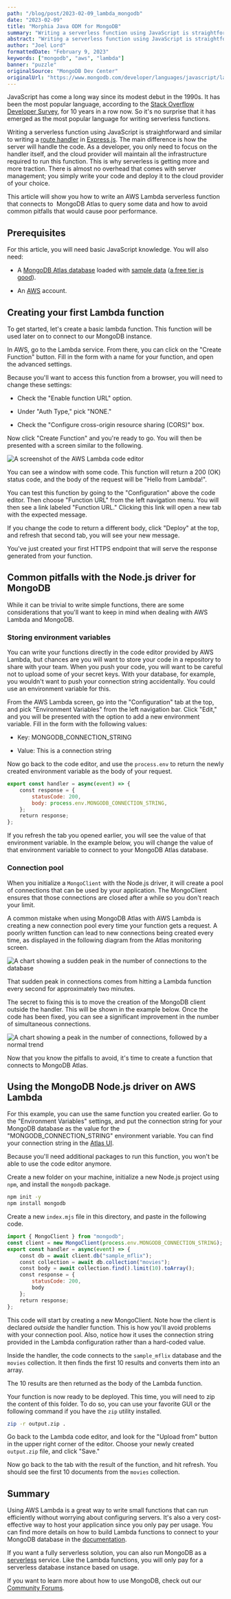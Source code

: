 ```yaml
---
path: "/blog/post/2023-02-09_lambda_mongodb"
date: "2023-02-09"
title: "Morphia Java ODM for MongoDB"
summary: "Writing a serverless function using JavaScript is straightforward and similar to writing a route handler in Express.js."
abstract: "Writing a serverless function using JavaScript is straightforward and similar to writing a route handler in Express.js."
author: "Joel Lord"
formattedDate: "February 9, 2023"
keywords: ["mongodb", "aws", "lambda"]
banner: "puzzle"
originalSource: "MongoDB Dev Center"
originalUrl: "https://www.mongodb.com/developer/languages/javascript/lambda-nodejs/"
---
```


JavaScript has come a long way since its modest debut in the 1990s. It has been the most popular language, according to the [Stack Overflow Developer Survey](https://survey.stackoverflow.co/2022/), for 10 years in a row now. So it's no surprise that it has emerged as the most popular language for writing serverless functions.

Writing a serverless function using JavaScript is straightforward and similar to writing a [route handler](https://expressjs.com/en/guide/routing.html) in [Express.js](https://expressjs.com/). The main difference is how the server will handle the code. As a developer, you only need to focus on the handler itself, and the cloud provider will maintain all the infrastructure required to run this function. This is why serverless is getting more and more traction. There is almost no overhead that comes with server management; you simply write your code and deploy it to the cloud provider of your choice.

This article will show you how to write an AWS Lambda serverless function that connects to  MongoDB Atlas to query some data and how to avoid common pitfalls that would cause poor performance.

## Prerequisites

For this article, you will need basic JavaScript knowledge. You will also need:

-   A [MongoDB Atlas database](https://mdb.link/try) loaded with [sample data](https://www.mongodb.com/docs/atlas/sample-data/) ([a free tier is good](https://www.mongodb.com/docs/atlas/tutorial/deploy-free-tier-cluster/)).

-   An [AWS](https://aws.amazon.com/) account.

## Creating your first Lambda function

To get started, let's create a basic lambda function. This function will be used later on to connect to our MongoDB instance.

In AWS, go to the Lambda service. From there, you can click on the "Create Function" button. Fill in the form with a name for your function, and open the advanced settings.

Because you'll want to access this function from a browser, you will need to change these settings:

-   Check the "Enable function URL" option.

-   Under "Auth Type," pick "NONE."

-   Check the "Configure cross-origin resource sharing (CORS)" box.

Now click "Create Function" and you're ready to go. You will then be presented with a screen similar to the following.

![A screenshot of the AWS Lambda code editor](https://mongodb-devhub-cms.s3.us-west-1.amazonaws.com/Screen_Shot_2023_02_01_at_3_33_19_PM_4f02084fb5.png)

You can see a window with some code. This function will return a 200 (OK) status code, and the body of the request will be "Hello from Lambda!".

You can test this function by going to the "Configuration" above the code editor. Then choose "Function URL" from the left navigation menu. You will then see a link labeled "Function URL." Clicking this link will open a new tab with the expected message.

If you change the code to return a different body, click "Deploy" at the top, and refresh that second tab, you will see your new message.

You've just created your first HTTPS endpoint that will serve the response generated from your function.

## Common pitfalls with the Node.js driver for MongoDB

While it can be trivial to write simple functions, there are some considerations that you'll want to keep in mind when dealing with AWS Lambda and MongoDB.

### Storing environment variables

You can write your functions directly in the code editor provided by AWS Lambda, but chances are you will want to store your code in a repository to share with your team. When you push your code, you will want to be careful not to upload some of your secret keys. With your database, for example, you wouldn't want to push your connection string accidentally. You could use an environment variable for this.

From the AWS Lambda screen, go into the "Configuration" tab at the top, and pick "Environment Variables" from the left navigation bar. Click "Edit," and you will be presented with the option to add a new environment variable. Fill in the form with the following values:

-   Key: MONGODB_CONNECTION_STRING

-   Value: This is a connection string

Now go back to the code editor, and use the `process.env` to return the newly created environment variable as the body of your request.

```javascript
export const handler = async(event) => {
    const response = {
        statusCode: 200,
        body: process.env.MONGODB_CONNECTION_STRING,
    };
    return response;
};
```

If you refresh the tab you opened earlier, you will see the value of that environment variable. In the example below, you will change the value of that environment variable to connect to your MongoDB Atlas database.

### Connection pool

When you initialize a `MongoClient` with the Node.js driver, it will create a pool of connections that can be used by your application. The MongoClient ensures that those connections are closed after a while so you don't reach your limit.

A common mistake when using MongoDB Atlas with AWS Lambda is creating a new connection pool every time your function gets a request. A poorly written function can lead to new connections being created every time, as displayed in the following diagram from the Atlas monitoring screen.

![A chart showing a sudden peak in the number of connections to the database](https://mongodb-devhub-cms.s3.us-west-1.amazonaws.com/Screen_Shot_2022_12_21_at_11_37_00_AM_81c05d431a.png)

That sudden peak in connections comes from hitting a Lambda function every second for approximately two minutes.

The secret to fixing this is to move the creation of the MongoDB client outside the handler. This will be shown in the example below. Once the code has been fixed, you can see a significant improvement in the number of simultaneous connections.

![A chart showing a peak in the number of connections, followed by a normal trend](https://mongodb-devhub-cms.s3.us-west-1.amazonaws.com/Screen_Shot_2022_12_21_at_12_00_46_PM_fd21e08607.png)

Now that you know the pitfalls to avoid, it's time to create a function that connects to MongoDB Atlas.

## Using the MongoDB Node.js driver on AWS Lambda

For this example, you can use the same function you created earlier. Go to the "Environment Variables" settings, and put the connection string for your MongoDB database as the value for the "MONGODB_CONNECTION_STRING" environment variable. You can find your connection string in the [Atlas UI](https://www.mongodb.com/docs/guides/atlas/connection-string/).

Because you'll need additional packages to run this function, you won't be able to use the code editor anymore.

Create a new folder on your machine, initialize a new Node.js project using `npm`, and install the `mongodb` package.

```bash
npm init -y
npm install mongodb
```

Create a new `index.mjs` file in this directory, and paste in the following code.

```javascript
import { MongoClient } from "mongodb";
const client = new MongoClient(process.env.MONGODB_CONNECTION_STRING);
export const handler = async(event) => {
    const db = await client.db("sample_mflix");
    const collection = await db.collection("movies");
    const body = await collection.find().limit(10).toArray();
    const response = {
        statusCode: 200,
        body
    };
    return response;
};
```

This code will start by creating a new MongoClient. Note how the client is declared *outside* the handler function. This is how you'll avoid problems with your connection pool. Also, notice how it uses the connection string provided in the Lambda configuration rather than a hard-coded value.

Inside the handler, the code connects to the `sample_mflix` database and the `movies` collection. It then finds the first 10 results and converts them into an array.

The 10 results are then returned as the body of the Lambda function.

Your function is now ready to be deployed. This time, you will need to zip the content of this folder. To do so, you can use your favorite GUI or the following command if you have the `zip` utility installed.

```bash
zip -r output.zip .
```

Go back to the Lambda code editor, and look for the "Upload from" button in the upper right corner of the editor. Choose your newly created `output.zip` file, and click "Save."

Now go back to the tab with the result of the function, and hit refresh. You should see the first 10 documents from the `movies` collection.

## Summary

Using AWS Lambda is a great way to write small functions that can run efficiently without worrying about configuring servers. It's also a very cost-effective way to host your application since you only pay per usage. You can find more details on how to build Lambda functions to connect to your MongoDB database in the [documentation](https://www.mongodb.com/docs/atlas/manage-connections-aws-lambda/).

If you want a fully serverless solution, you can also run MongoDB as a [serverless](https://www.mongodb.com/use-cases/serverless) service. Like the Lambda functions, you will only pay for a serverless database instance based on usage.

If you want to learn more about how to use MongoDB, check out our [Community Forums](https://community.mongodb.com).